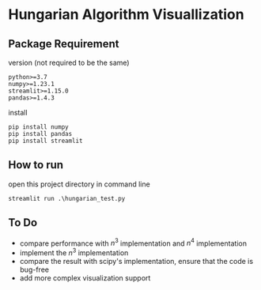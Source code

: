 # Hungarian Algorithm Visuallization
## Package Requirement
version (not required to be the same)
```
python>=3.7
numpy>=1.23.1
streamlit>=1.15.0
pandas>=1.4.3
```
install
```
pip install numpy 
pip install pandas
pip install streamlit
```
## How to run
open this project directory in command line
```
streamlit run .\hungarian_test.py
```

## To Do
- compare performance with $n^3$ implementation and $n^4$ implementation
- implement the $n^3$ implementation
- compare the result with scipy's implementation, ensure that the code is bug-free
- add more complex visualization support